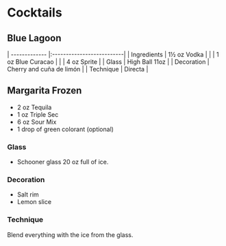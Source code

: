 # Cocktails 
## Blue Lagoon 
| ------------- |:--------------------------| 
| Ingredients   | 1½ oz Vodka               | 
|               | 1 oz Blue Curacao         | 
|               | 4 oz Sprite               | 
| Glass         | High Ball 11oz            | 
| Decoration    | Cherry and cuña de limón  | 
| Technique     | Directa                   | 





## Margarita Frozen
- 2 oz Tequila
- 1 oz Triple Sec
- 6 oz Sour Mix
- 1 drop of green colorant (optional)

### Glass
- Schooner glass 20 oz full of ice.

### Decoration
- Salt rim
- Lemon slice

### Technique
Blend everything with the ice from the glass.

